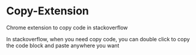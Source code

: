 # Copy-Extension
Chrome extension to copy code in stackoverflow

In stackoverflow, when you need copy code, you can double click to copy the code block and paste anywhere you want